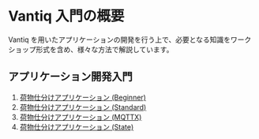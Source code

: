 # Vantiq 入門の概要

Vantiq を用いたアプリケーションの開発を行う上で、必要となる知識をワークショップ形式を含め、様々な方法で解説しています。

## アプリケーション開発入門

1. [荷物仕分けアプリケーション (Beginner)](./apps-development/apps-boxsorter/boxsorter-beginner/readme.md)
1. [荷物仕分けアプリケーション (Standard)](./apps-development/apps-boxsorter/boxsorter-standard/readme.md)
1. [荷物仕分けアプリケーション (MQTTX)](./apps-development/apps-boxsorter/boxsorter-mqttx/readme.md)
1. [荷物仕分けアプリケーション (State)](./apps-development/apps-boxsorter/boxsorter-state/readme.md)

